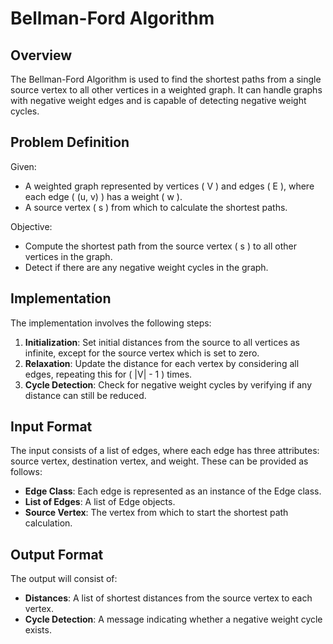 # Bellman-Ford Algorithm 

## Overview

The Bellman-Ford Algorithm is used to find the shortest paths from a single source vertex to all other vertices in a weighted graph. It can handle graphs with negative weight edges and is capable of detecting negative weight cycles.

## Problem Definition

Given:

- A weighted graph represented by vertices \( V \) and edges \( E \), where each edge \( (u, v) \) has a weight \( w \).
- A source vertex \( s \) from which to calculate the shortest paths.

Objective:

- Compute the shortest path from the source vertex \( s \) to all other vertices in the graph.
- Detect if there are any negative weight cycles in the graph.


## Implementation

The implementation involves the following steps:

1. **Initialization**: Set initial distances from the source to all vertices as infinite, except for the source vertex which is set to zero.
2. **Relaxation**: Update the distance for each vertex by considering all edges, repeating this for \( |V| - 1 \) times.
3. **Cycle Detection**: Check for negative weight cycles by verifying if any distance can still be reduced.

## Input Format

The input consists of a list of edges, where each edge has three attributes: source vertex, destination vertex, and weight. These can be provided as follows:

- **Edge Class**: Each edge is represented as an instance of the Edge class.
- **List of Edges**: A list of Edge objects.
- **Source Vertex**: The vertex from which to start the shortest path calculation.

## Output Format

The output will consist of:

- **Distances**: A list of shortest distances from the source vertex to each vertex.
- **Cycle Detection**: A message indicating whether a negative weight cycle exists.
